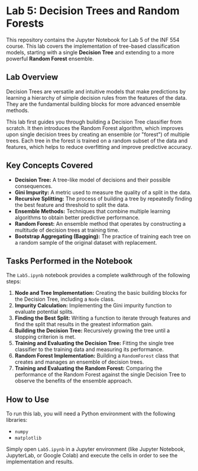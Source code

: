 # Lab 5: Decision Trees and Random Forests

This repository contains the Jupyter Notebook for Lab 5 of the INF 554 course. This lab covers the implementation of tree-based classification models, starting with a single **Decision Tree** and extending to a more powerful **Random Forest** ensemble.

## Lab Overview

Decision Trees are versatile and intuitive models that make predictions by learning a hierarchy of simple decision rules from the features of the data. They are the fundamental building blocks for more advanced ensemble methods.

This lab first guides you through building a Decision Tree classifier from scratch. It then introduces the Random Forest algorithm, which improves upon single decision trees by creating an ensemble (or "forest") of multiple trees. Each tree in the forest is trained on a random subset of the data and features, which helps to reduce overfitting and improve predictive accuracy.

## Key Concepts Covered

-   **Decision Tree:** A tree-like model of decisions and their possible consequences.
-   **Gini Impurity:** A metric used to measure the quality of a split in the data.
-   **Recursive Splitting:** The process of building a tree by repeatedly finding the best feature and threshold to split the data.
-   **Ensemble Methods:** Techniques that combine multiple learning algorithms to obtain better predictive performance.
-   **Random Forest:** An ensemble method that operates by constructing a multitude of decision trees at training time.
-   **Bootstrap Aggregating (Bagging):** The practice of training each tree on a random sample of the original dataset with replacement.

## Tasks Performed in the Notebook

The `Lab5.ipynb` notebook provides a complete walkthrough of the following steps:

1.  **Node and Tree Implementation:** Creating the basic building blocks for the Decision Tree, including a `Node` class.
2.  **Impurity Calculation:** Implementing the Gini impurity function to evaluate potential splits.
3.  **Finding the Best Split:** Writing a function to iterate through features and find the split that results in the greatest information gain.
4.  **Building the Decision Tree:** Recursively growing the tree until a stopping criterion is met.
5.  **Training and Evaluating the Decision Tree:** Fitting the single tree classifier to the training data and measuring its performance.
6.  **Random Forest Implementation:** Building a `RandomForest` class that creates and manages an ensemble of decision trees.
7.  **Training and Evaluating the Random Forest:** Comparing the performance of the Random Forest against the single Decision Tree to observe the benefits of the ensemble approach.

## How to Use

To run this lab, you will need a Python environment with the following libraries:

-   `numpy`
-   `matplotlib`

Simply open `Lab5.ipynb` in a Jupyter environment (like Jupyter Notebook, JupyterLab, or Google Colab) and execute the cells in order to see the implementation and results.
